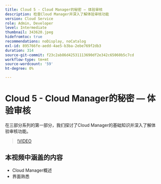 ```yaml
---
title: Cloud 5 - Cloud Manager的秘密 — 体验审核
description: 检查Cloud Manager并深入了解体验审核功能
version: Cloud Service
role: Admin, Developer
level: Intermediate
thumbnail: 343620.jpeg
hidefromtoc: true
recommendations: noDisplay, noCatalog
exl-id: 895766fe-aedd-4ae5-b3ba-2ebe769f2db3
duration: 314
source-git-commit: f23c2ab86d42531113690df2e342c65060b5c7cd
workflow-type: tm+mt
source-wordcount: '59'
ht-degree: 0%

---
```


# Cloud 5 - Cloud Manager的秘密 — 体验审核

在三部分系列的第一部分，我们探讨了Cloud Manager的基础知识并深入了解体验审核功能。

>[!VIDEO](https://video.tv.adobe.com/v/343620?quality=12&learn=on)

## 本视频中涵盖的内容

+ Cloud Manager概述
+ 界面熟悉
